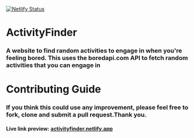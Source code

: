[![Netlify Status](https://api.netlify.com/api/v1/badges/f1b03caa-445f-4c74-a588-32fe71caf098/deploy-status)](https://app.netlify.com/sites/activityfinder/deploys)

# ActivityFinder
### A website to find random activities to engage in when you're feeling bored. This uses the boredapi.com API to fetch random activities that you can engage in 

# Contributing Guide
### If you think this could use any improvement, please feel free to fork, clone and submit a pull request.Thank you.

#### Live link preview: [activityfinder.netlify.app]()
